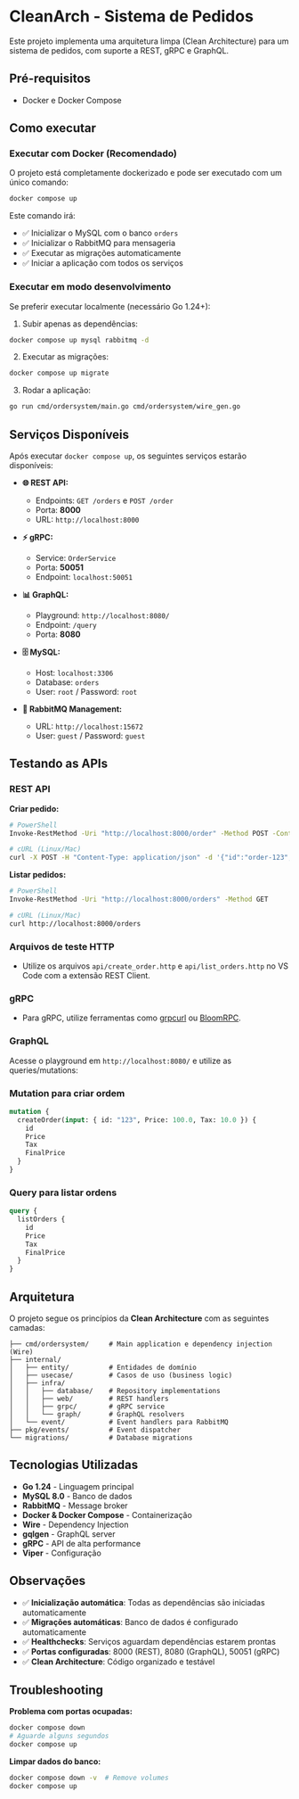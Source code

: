 # CleanArch - Sistema de Pedidos

Este projeto implementa uma arquitetura limpa (Clean Architecture) para um sistema de pedidos, com suporte a REST, gRPC e GraphQL.

## Pré-requisitos
- Docker e Docker Compose

## Como executar

### Executar com Docker (Recomendado)

O projeto está completamente dockerizado e pode ser executado com um único comando:

```bash
docker compose up
```

Este comando irá:
- ✅ Inicializar o MySQL com o banco `orders`
- ✅ Inicializar o RabbitMQ para mensageria
- ✅ Executar as migrações automaticamente
- ✅ Iniciar a aplicação com todos os serviços

### Executar em modo desenvolvimento

Se preferir executar localmente (necessário Go 1.24+):

1. Subir apenas as dependências:
```bash
docker compose up mysql rabbitmq -d
```

2. Executar as migrações:
```bash
docker compose up migrate
```

3. Rodar a aplicação:
```bash
go run cmd/ordersystem/main.go cmd/ordersystem/wire_gen.go
```

## Serviços Disponíveis

Após executar `docker compose up`, os seguintes serviços estarão disponíveis:

- **🌐 REST API:**
  - Endpoints: `GET /orders` e `POST /order`
  - Porta: **8000**
  - URL: `http://localhost:8000`

- **⚡ gRPC:**
  - Service: `OrderService`
  - Porta: **50051**
  - Endpoint: `localhost:50051`

- **📊 GraphQL:**
  - Playground: `http://localhost:8080/`
  - Endpoint: `/query`
  - Porta: **8080**

- **🗄️ MySQL:**
  - Host: `localhost:3306`
  - Database: `orders`
  - User: `root` / Password: `root`

- **🐰 RabbitMQ Management:**
  - URL: `http://localhost:15672`
  - User: `guest` / Password: `guest`

## Testando as APIs

### REST API

**Criar pedido:**
```bash
# PowerShell
Invoke-RestMethod -Uri "http://localhost:8000/order" -Method POST -ContentType "application/json" -Body '{"id":"order-123", "price": 100.5, "tax": 0.5}'

# cURL (Linux/Mac)
curl -X POST -H "Content-Type: application/json" -d '{"id":"order-123", "price": 100.5, "tax": 0.5}' http://localhost:8000/order
```

**Listar pedidos:**
```bash
# PowerShell
Invoke-RestMethod -Uri "http://localhost:8000/orders" -Method GET

# cURL (Linux/Mac)
curl http://localhost:8000/orders
```

### Arquivos de teste HTTP

- Utilize os arquivos `api/create_order.http` e `api/list_orders.http` no VS Code com a extensão REST Client.

### gRPC

- Para gRPC, utilize ferramentas como [grpcurl](https://github.com/fullstorydev/grpcurl) ou [BloomRPC](https://github.com/bloomrpc/bloomrpc).

### GraphQL

Acesse o playground em `http://localhost:8080/` e utilize as queries/mutations:

### Mutation para criar ordem
```graphql
mutation {
  createOrder(input: { id: "123", Price: 100.0, Tax: 10.0 }) {
    id
    Price
    Tax
    FinalPrice
  }
}
```

### Query para listar ordens
```graphql
query {
  listOrders {
    id
    Price
    Tax
    FinalPrice
  }
}
```

## Arquitetura

O projeto segue os princípios da **Clean Architecture** com as seguintes camadas:

```
├── cmd/ordersystem/     # Main application e dependency injection (Wire)
├── internal/
│   ├── entity/          # Entidades de domínio
│   ├── usecase/         # Casos de uso (business logic)
│   ├── infra/
│   │   ├── database/    # Repository implementations
│   │   ├── web/         # REST handlers
│   │   ├── grpc/        # gRPC service
│   │   └── graph/       # GraphQL resolvers
│   └── event/           # Event handlers para RabbitMQ
├── pkg/events/          # Event dispatcher
└── migrations/          # Database migrations
```

## Tecnologias Utilizadas

- **Go 1.24** - Linguagem principal
- **MySQL 8.0** - Banco de dados
- **RabbitMQ** - Message broker
- **Docker & Docker Compose** - Containerização
- **Wire** - Dependency Injection
- **gqlgen** - GraphQL server
- **gRPC** - API de alta performance
- **Viper** - Configuração

## Observações

- ✅ **Inicialização automática**: Todas as dependências são iniciadas automaticamente
- ✅ **Migrações automáticas**: Banco de dados é configurado automaticamente
- ✅ **Healthchecks**: Serviços aguardam dependências estarem prontas
- ✅ **Portas configuradas**: 8000 (REST), 8080 (GraphQL), 50051 (gRPC)
- ✅ **Clean Architecture**: Código organizado e testável

## Troubleshooting

**Problema com portas ocupadas:**
```bash
docker compose down
# Aguarde alguns segundos
docker compose up
```

**Limpar dados do banco:**
```bash
docker compose down -v  # Remove volumes
docker compose up
```
